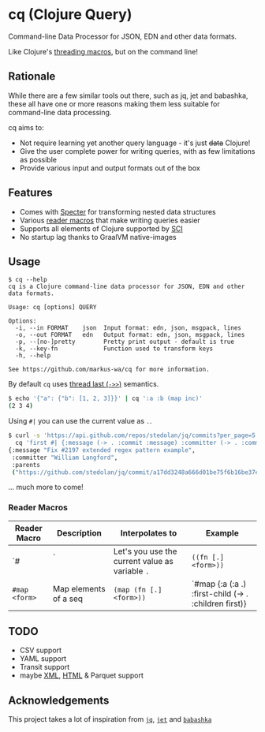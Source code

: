 # cq (Clojure Query)

Command-line Data Processor for JSON, EDN and other data formats.

Like Clojure's [threading macros](https://clojure.org/guides/threading_macros), but on the command line!

## Rationale

While there are a few similar tools out there, such as jq, jet and babashka, these all have one or more reasons making them less suitable for command-line data processing.

cq aims to:

- Not require learning yet another query language - it's just ~~data~~ Clojure!
- Give the user complete power for writing queries, with as few limitations as possible
- Provide various input and output formats out of the box

## Features

- Comes with [Specter](https://github.com/redplanetlabs/specter) for transforming nested data structures
- Various [reader macros](#reader-macros) that make writing queries easier
- Supports all elements of Clojure supported by [SCI](https://github.com/borkdude/sci)
- No startup lag thanks to GraalVM native-images

## Usage

```
$ cq --help
cq is a Clojure command-line data processor for JSON, EDN and other data formats.

Usage: cq [options] QUERY

Options:
  -i, --in FORMAT    json  Input format: edn, json, msgpack, lines
  -o, --out FORMAT   edn   Output format: edn, json, msgpack, lines
  -p, --[no-]pretty        Pretty print output - default is true
  -k, --key-fn             Function used to transform keys
  -h, --help

See https://github.com/markus-wa/cq for more information.
```

By default `cq` uses [thread last (`->>`)](https://clojure.org/guides/threading_macros#thread-last) semantics.

```bash
$ echo '{"a": {"b": [1, 2, 3]}}' | cq ':a :b (map inc)'
(2 3 4)
```

Using `#|` you can use the current value as `.`.

```bash
$ curl -s 'https://api.github.com/repos/stedolan/jq/commits?per_page=5' | \
  cq 'first #| {:message (-> . :commit :message) :committer (-> . :commit :committer :name) :parents (->> . :parents (map :html_url))}'
{:message "Fix #2197 extended regex pattern example",
 :committer "William Langford",
 :parents
 ("https://github.com/stedolan/jq/commit/a17dd3248a666d01be75f6b16be37e80e20b0954")}
```

... much more to come!

### Reader Macros

| Reader Macro | Description | Interpolates to | Example |
| ------------ | ----------- | --------------- | ------- |
| `#| <form>`  | Let's you use the current value as variable `.` | `((fn [.] <form>))` | `#| (< 5 . 10)` |
| `#map <form>` | Map elements of a seq | `(map (fn [.] <form>))` | `#map {:a (:a .) :first-child (-> . :children first)} |

## TODO

- CSV support
- YAML support
- Transit support
- maybe [XML](https://github.com/tolitius/xml-in), [HTML](https://github.com/davidsantiago/hickory) & Parquet support

## Acknowledgements

This project takes a lot of inspiration from [`jq`](https://stedolan.github.io/jq/), [`jet`](https://github.com/borkdude/jet) and [`babashka`](https://github.com/babashka/babashka)
